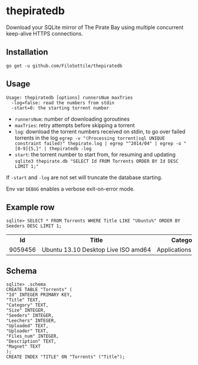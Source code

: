 thepiratedb
===========

Download your SQLite mirror of The Pirate Bay using multiple concurrent keep-alive HTTPS connections.

Installation
------------

`go get -u github.com/FiloSottile/thepiratedb`

Usage
-----

```
Usage: thepiratedb [options] runnersNum maxTries
  -log=false: read the numbers from stdin
  -start=0: the starting torrent number
```

* `runnersNum`: number of downloading goroutines
* `maxTries`: retry attempts before skipping a torrent
* `log`: download the torrent numbers received on stdin, to go over failed torrents in the log
  `egrep -v "(Processing torrent|sql UNIQUE constraint failed)" thepirate.log | egrep "^2014/04" | egrep -o "[0-9]{5,}" | thepiratedb -log`
* `start`: the torrent number to start from, for resuming and updating
  `sqlite3 thepirate.db "SELECT Id FROM Torrents ORDER BY Id DESC LIMIT 1;"`

If `-start` and `-log` are not set will truncate the database starting.

Env var `DEBUG` enables a verbose exit-on-error mode.

Example row
------

    sqlite> SELECT * FROM Torrents WHERE Title LIKE "Ubuntu%" ORDER BY Seeders DESC LIMIT 1;

<table style="white-space:nowrap;">

<TR><TH>Id</TH>
<TH>Title</TH>
<TH>Category</TH>
<TH>Size</TH>
<TH>Seeders</TH>
<TH>Leechers</TH>
<TH>&nbsp;Uploaded&nbsp;</TH>
<TH>Uploader</TH>
<TH>Files_num</TH>
<TH>Description</TH>
<TH>Magnet</TH>
</TR>
<TR><TD>9059456</TD>
<TD>Ubuntu&nbsp;13.10&nbsp;Desktop&nbsp;Live&nbsp;ISO&nbsp;amd64</TD>
<TD>Applications&nbsp;&gt;&nbsp;UNIX</TD>
<TD>925892608</TD>
<TD>94</TD>
<TD>7</TD>
<TD>2013-10-17 12:58:32</TD>
<TD>Plan9x128</TD>
<TD>1</TD>
<TD>Ubuntu&nbsp;13.10&nbsp;Desktop&nbsp;Live&nbsp;Image&nbsp;(amd64/64bit)</TD>
<TD>magnet:?xt=urn:btih:e3811b9539cacff680e418124272177c47477157&amp;dn=Ubuntu+13.10+Desktop+Live+ISO+amd64&amp;tr=udp%3A%2F%2Ftracker.openbittorrent.com%3A80&amp;tr=udp%3A%2F%2Ftracker.publicbt.com%3A80&amp;tr=udp%3A%2F%2Ftracker.istole.it%3A6969&amp;tr=udp%3A%2F%2Ftracker.ccc.de%3A80&amp;tr=udp%3A%2F%2Fopen.demonii.com%3A1337</TD>
</TR>

</table>

Schema
------

```
sqlite> .schema
CREATE TABLE "Torrents" (
"Id" INTEGER PRIMARY KEY,
"Title" TEXT,
"Category" TEXT,
"Size" INTEGER,
"Seeders" INTEGER,
"Leechers" INTEGER,
"Uploaded" TEXT,
"Uploader" TEXT,
"Files_num" INTEGER,
"Description" TEXT,
"Magnet" TEXT
);
CREATE INDEX "TITLE" ON "Torrents" ("Title");
```
